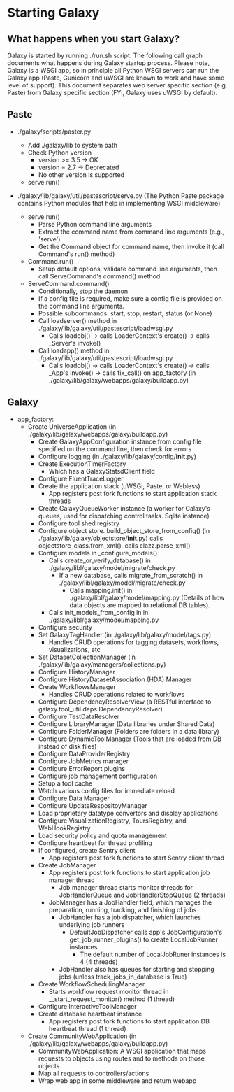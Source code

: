# Starting Galaxy

## What happens when you start Galaxy?

Galaxy is started by running ./run.sh script. The following call graph documents what happens during Galaxy startup process.  Please note, Galaxy is a WSGI app, so in principle all Python WSGI servers can run the Galaxy app (Paste, Gunicorn and uWSGI are known to work and have some level of support). This document separates web server specific section (e.g. Paste) from Galaxy specific section (FYI, Galaxy uses uWSGI by default).

## Paste

* ./galaxy/scripts/paster.py
  * Add ./galaxy/lib to system path
  * Check Python version
    * version >= 3.5 -> OK
    * version = 2.7 -> Deprecated
    * No other version is supported
  * serve.run()

* ./galaxy/lib/galaxy/util/pastescript/serve.py (The Python Paste package contains Python modules that help in implementing WSGI middleware)
  * serve.run()
    * Parse Python command line arguments
    * Extract the command name from command line arguments (e.g., 'serve')
    * Get the Command object for command name, then invoke it (call Command's run() method)
  * Command.run()
    * Setup default options, validate command line arguments, then call ServeCommand's command() method
  * ServeCommand.command()
    * Conditionally, stop the daemon 
    * If a config file is required, make sure a config file is provided on the command line arguments.
    * Possible subcommands: start, stop, restart, status (or None)
    * Call loadserver() method in ./galaxy/lib/galaxy/util/pastescript/loadwsgi.py
      * Calls loadobj()  -> calls LoaderContext's create() -> calls _Server's invoke()  
    * Call loadapp() method in ./galaxy/lib/galaxy/util/pastescript/loadwsgi.py
      * Calls loadobj()  -> calls LoaderContext's create() -> calls _App's invoke() -> calls fix_call() on app_factory (in ./galaxy/lib/galaxy/webapps/galaxy/buildapp.py)

## Galaxy 
      
* app_factory:
  * Create UniverseApplication  (in ./galaxy/lib/galaxy/webapps/galaxy/buildapp.py)
    * Create GalaxyAppConfiguration instance from config file specified on the command line, then check for errors
    * Configure logging (in ./galaxy/lib/galaxy/config/__init__.py)
    * Create ExecutionTimerFactory
      * Which has a GalaxyStatsdClient field
    * Configure FluentTraceLogger
    * Create the application stack (uWSGi, Paste, or Webless)
      * App registers post fork functions to start application stack threads   
    * Create GalaxyQueueWorker instance (a worker for Galaxy's queues, used for dispatching control tasks. Sqlite instance)
    * Configure tool shed registry
    * Configure object store. build_object_store_from_config() (in ./galaxy/lib/galaxy/objectstore/__init__.py) calls objectstore_class.from_xml(), calls clazz.parse_xml()
    * Configure models in _configure_models() 
      * Calls create_or_verify_database() in ./galaxy/libl/galaxy/model/migrate/check.py
        * If a new database, calls migrate_from_scratch() in  ./galaxy/libl/galaxy/model/migrate/check.py
          * Calls mapping.init() in ./galaxy/libl/galaxy/model/mapping.py (Details of how data objects are mapped to relational DB tables).
      * Calls init_models_from_config in  in ./galaxy/libl/galaxy/model/mapping.py
    * Configure security
    * Set GalaxyTagHandler (in ./galaxy/lib/galaxy/model/tags.py)
      * Handles CRUD operations for tagging datasets, workflows, visualizations, etc
    * Set DatasetCollectionManager (in ./galaxy/lib/galaxy/managers/collections.py) 
    * Configure HistoryManager
    * Configure HistoryDatasetAssociation (HDA) Manager
    * Create WorkflowsManager
      * Handles CRUD operations related to workflows
    * Configure DependencyResolverView (a RESTful interface to galaxy.tool_util.deps.DependencyResolver)
    * Configure TestDataResolver
    * Configure LibraryManager (Data libraries under Shared Data)
    * Configure FolderManager (Folders are folders in a data library)
    * Configure DynamicToolManager (Tools that are loaded from DB instead of disk files)
    * Configure DataProviderRegistry
    * Configure JobMetrics manager
    * Configure ErrorReport plugins
    * Configure job management configuration
    * Setup a tool cache
    * Watch various config files for immediate reload
    * Configure Data Manager
    * Configure UpdateRespositoyManager
    * Load proprietary datatype convertors and display applications
    * Configure VisualizationRegistry, ToursRegistry, and WebHookRegistry
    * Load security policy and quota management
    * Configure heartbeat for thread profiling
    * If configured, create Sentry client
      * App registers post fork functions to start Sentry client thread
    * Create JobManager
      * App registers post fork functions to start application job manager thread  
        * Job manager thread starts monitor threads for JobHandlerQueue and JobHandlerStopQueue (2 threads) 
      * JobManager has a JobHandler field, which manages the preparation, running, tracking, and finishing of jobs
        * JobHandler has a job dispatcher, which launches underlying job runners
          * DefaultJobDispatcher calls app's JobConfiguration's get_job_runner_plugins() to create LocalJobRunner instances
            * The default number of LocalJobRuner instances is 4 (4 threads)
        * JobHandler also has queues for starting and stopping jobs (unless track_jobs_in_database is True)
    * Create WorkflowSchedulingManager
      * Starts workflow request monitor thread in __start_request_monitor() method (1 thread)
    * Configure InteractiveToolManager
    * Create database heartbeat instance
      * App registers post fork functions to start application DB heartbeat thread (1 thread)  
  * Create CommunityWebApplication (in ./galaxy/lib/galaxy/webapps/galaxy/buildapp.py)
    * CommunityWebApplication: A WSGI application that maps requests to objects using routes and to methods on those objects
    * Map all requests to controllers/actions
    * Wrap web app in some middleware and return webapp
